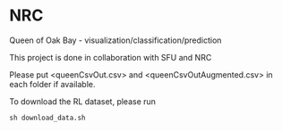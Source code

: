 # NRC
Queen of Oak Bay - visualization/classification/prediction

This project is done in collaboration with SFU and NRC

Please put <queenCsvOut.csv> and <queenCsvOutAugmented.csv> in each folder if available. 

To download the RL dataset, please run
```Shell
sh download_data.sh
```


